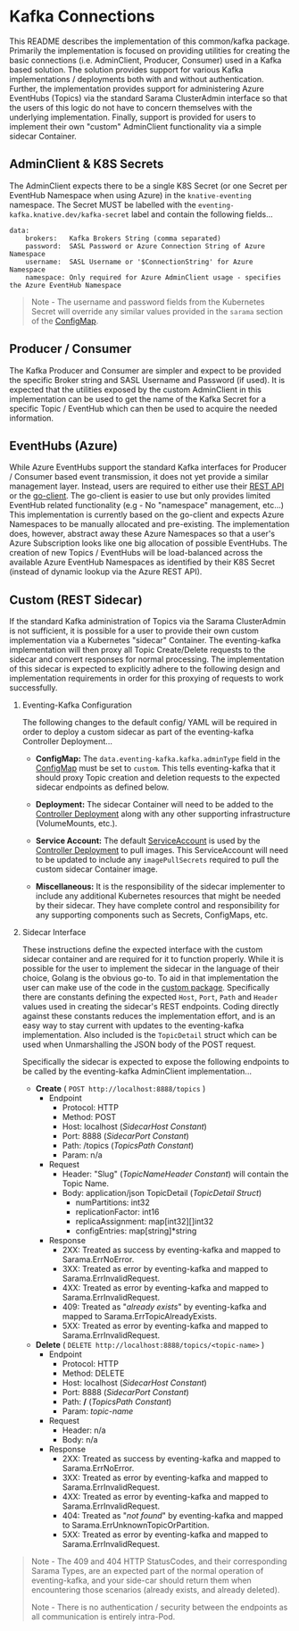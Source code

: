 # Kafka Connections

This README describes the implementation of this common/kafka package. Primarily
the implementation is focused on providing utilities for creating the basic
connections (i.e. AdminClient, Producer, Consumer) used in a Kafka based
solution. The solution provides support for various Kafka implementations /
deployments both with and without authentication. Further, the implementation
provides support for administering Azure EventHubs (Topics) via the standard
Sarama ClusterAdmin interface so that the users of this logic do not have to
concern themselves with the underlying implementation. Finally, support is
provided for users to implement their own "custom" AdminClient functionality via
a simple sidecar Container.

## AdminClient & K8S Secrets

The AdminClient expects there to be a single K8S Secret (or one Secret per
EventHub Namespace when using Azure) in the `knative-eventing` namespace. The
Secret MUST be labelled with the `eventing-kafka.knative.dev/kafka-secret` label
and contain the following fields...

```
data:
    brokers:   Kafka Brokers String (comma separated)
    password:  SASL Password or Azure Connection String of Azure Namespace
    username:  SASL Username or '$ConnectionString' for Azure Namespace
    namespace: Only required for Azure AdminClient usage - specifies the Azure EventHub Namespace
```

> Note - The username and password fields from the Kubernetes Secret will
> override any similar values provided in the `sarama` section of the
> [ConfigMap](../../../../../config/channel/distributed/200-eventing-kafka-configmap.yaml).

## Producer / Consumer

The Kafka Producer and Consumer are simpler and expect to be provided the
specific Broker string and SASL Username and Password (if used). It is expected
that the utilities exposed by the custom AdminClient in this implementation can
be used to get the name of the Kafka Secret for a specific Topic / EventHub
which can then be used to acquire the needed information.

## EventHubs (Azure)

While Azure EventHubs support the standard Kafka interfaces for Producer /
Consumer based event transmission, it does not yet provide a similar management
layer. Instead, users are required to either use their
[REST API](https://docs.microsoft.com/en-us/rest/api/eventhub/) or the
[go-client](https://github.com/Azure/azure-event-hubs-go/tree/master). The
go-client is easier to use but only provides limited EventHub related
functionality (e.g - No "namespace" management, etc...) This implementation is
currently based on the go-client and expects Azure Namespaces to be manually
allocated and pre-existing. The implementation does, however, abstract away
these Azure Namespaces so that a user's Azure Subscription looks like one big
allocation of possible EventHubs. The creation of new Topics / EventHubs will be
load-balanced across the available Azure EventHub Namespaces as identified by
their K8S Secret (instead of dynamic lookup via the Azure REST API).

## Custom (REST Sidecar)

If the standard Kafka administration of Topics via the Sarama ClusterAdmin is
not sufficient, it is possible for a user to provide their own custom
implementation via a Kubernetes "sidecar" Container. The eventing-kafka
implementation will then proxy all Topic Create/Delete requests to the sidecar
and convert responses for normal processing. The implementation of this sidecar
is expected to explicitly adhere to the following design and implementation
requirements in order for this proxying of requests to work successfully.

1. Eventing-Kafka Configuration

   The following changes to the default config/ YAML will be required in order
   to deploy a custom sidecar as part of the eventing-kafka Controller
   Deployment...

   - **ConfigMap:** The `data.eventing-kafka.kafka.adminType` field in the
     [ConfigMap](../../../../../config/channel/distributed/200-eventing-kafka-configmap.yaml)
     must be set to `custom`. This tells eventing-kafka that it should proxy
     Topic creation and deletion requests to the expected sidecar endpoints as
     defined below.

   - **Deployment:** The sidecar Container will need to be added to the
     [Controller Deployment](../../../../../config/channel/distributed/400-deployment.yaml)
     along with any other supporting infrastructure (VolumeMounts, etc.).

   - **Service Account:** The default
     [ServiceAccount](../../../../../config/channel/distributed/100-controller-serviceaccount.yaml)
     is used by the
     [Controller Deployment](../../../../../config/channel/distributed/400-deployment.yaml)
     to pull images. This ServiceAccount will need to be updated to include any
     `imagePullSecrets` required to pull the custom sidecar Container image.

   - **Miscellaneous:** It is the responsibility of the sidecar implementer to
     include any additional Kubernetes resources that might be needed by their
     sidecar. They have complete control and responsibility for any supporting
     components such as Secrets, ConfigMaps, etc.

1. Sidecar Interface

   These instructions define the expected interface with the custom sidecar
   container and are required for it to function properly. While it is possible
   for the user to implement the sidecar in the language of their choice, Golang
   is the obvious go-to. To aid in that implementation the user can make use of
   the code in the [custom package](admin/custom). Specifically there are
   constants defining the expected `Host`, `Port`, `Path` and `Header` values
   used in creating the sidecar's REST endpoints. Coding directly against these
   constants reduces the implementation effort, and is an easy way to stay
   current with updates to the eventing-kafka implementation. Also included is
   the `TopicDetail` struct which can be used when Unmarshalling the JSON body
   of the POST request.

   Specifically the sidecar is expected to expose the following endpoints to be
   called by the eventing-kafka AdminClient implementation...

   - **Create** ( `POST http://localhost:8888/topics` )
     - Endpoint
       - Protocol: HTTP
       - Method: POST
       - Host: localhost (_SidecarHost Constant_)
       - Port: 8888 (_SidecarPort Constant_)
       - Path: /topics (_TopicsPath Constant_)
       - Param: n/a
     - Request
       - Header: "Slug" (_TopicNameHeader Constant_) will contain the Topic
         Name.
       - Body: application/json TopicDetail (_TopicDetail Struct_)
         - numPartitions: int32
         - replicationFactor: int16
         - replicaAssignment: map[int32][]int32
         - configEntries: map[string]\*string
     - Response
       - 2XX: Treated as success by eventing-kafka and mapped to
         Sarama.ErrNoError.
       - 3XX: Treated as error by eventing-kafka and mapped to
         Sarama.ErrInvalidRequest.
       - 4XX: Treated as error by eventing-kafka and mapped to
         Sarama.ErrInvalidRequest.
       - 409: Treated as "_already exists_" by eventing-kafka and mapped to
         Sarama.ErrTopicAlreadyExists.
       - 5XX: Treated as error by eventing-kafka and mapped to
         Sarama.ErrInvalidRequest.
   - **Delete** ( `DELETE http://localhost:8888/topics/<topic-name>` )
     - Endpoint
       - Protocol: HTTP
       - Method: DELETE
       - Host: localhost (_SidecarHost Constant_)
       - Port: 8888 (_SidecarPort Constant_)
       - Path: **/** (_TopicsPath Constant_)
       - Param: _topic-name_
     - Request
       - Header: n/a
       - Body: n/a
     - Response
       - 2XX: Treated as success by eventing-kafka and mapped to
         Sarama.ErrNoError.
       - 3XX: Treated as error by eventing-kafka and mapped to
         Sarama.ErrInvalidRequest.
       - 4XX: Treated as error by eventing-kafka and mapped to
         Sarama.ErrInvalidRequest.
       - 404: Treated as "_not found_" by eventing-kafka and mapped to
         Sarama.ErrUnknownTopicOrPartition.
       - 5XX: Treated as error by eventing-kafka and mapped to
         Sarama.ErrInvalidRequest.

> Note - The 409 and 404 HTTP StatusCodes, and their corresponding Sarama Types,
> are an expected part of the normal operation of eventing-kafka, and your
> side-car should return them when encountering those scenarios (already exists,
> and already deleted).
>
> Note - There is no authentication / security between the endpoints as all
> communication is entirely intra-Pod.
